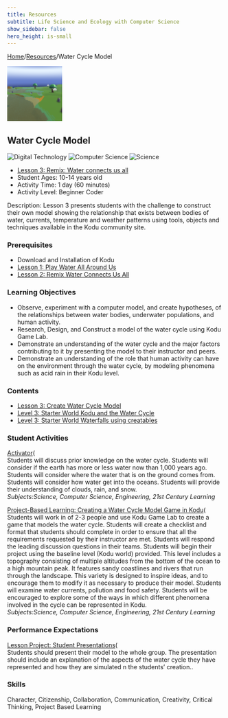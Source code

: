```yaml
---
title: Resources
subtitle: Life Science and Ecology with Computer Science
show_sidebar: false
hero_height: is-small
---
```


[Home](..)/[Resources](.)/Water Cycle Model

[![](water_cycle_model.png)](https://worlds.kodugamelab.com/world/fze6aXWb1kWSICi7zTAWuw==)

## Water Cycle Model
![Digital Technology](dt.png) ![Computer Science](cs.png) ![Science](s.png)

* [Lesson 3: Remix: Water connects us all](water_all_around_us.pdf#page=4)
* Student Ages: 10-14 years old
* Activity Time: 1 day (60 minutes) 
* Activity Level: Beginner Coder

Description: Lesson 3 presents students with the challenge to construct their own model showing the relationship that exists between bodies of water, currents, temperature and weather patterns using tools, objects and techniques available in the Kodu community site.

### Prerequisites
* Download and Installation of Kodu
* [Lesson 1: Play Water All Around Us](water_all_around_us)
* [Lesson 2: Remix Water Connects Us All](water_connects_us_all)

### Learning Objectives
* Observe, experiment with a computer model, and create hypotheses, of the relationships between water bodies, underwater populations, and human activity.
* Research, Design, and Construct a model of the water cycle using Kodu Game Lab.
* Demonstrate an understanding of the water cycle and the major factors contributing to it by presenting the model to their instructor and peers.
* Demonstrate an understanding of the role that human activity can have on the environment through the water cycle, by modeling phenomena such as acid rain in their Kodu level.

### Contents
* [Lesson 3: Create Water Cycle Model](water_all_around_us.pdf#page=19)
* [Level 3: Starter World Kodu and the Water Cycle](https://worlds.kodugamelab.com/world/fze6aXWb1kWSICi7zTAWuw==)
* [Level 3: Starter World Waterfalls using creatables](https://worlds.kodugamelab.com/world/UMv2OoO2HUmwqonmqOswgw==)

### Student Activities
[Activator](water_all_around_us.pdf#page=19)(<br>
Students will discuss prior knowledge on the water cycle. Students will consider if the earth has more or less water now than 1,000 years ago. Students will consider where the water that is on the ground comes from. Students will consider how water get into the oceans. Students will provide their understanding of clouds, rain, and snow.<br>
*Subjects:Science, Computer Science, Engineering, 21st Century Learning*

[Project-Based Learning: Creating a Water Cycle Model Game in Kodu](water_all_around_us.pdf#page=20)(<br>
Students will work in of 2-3 people and use Kodu Game Lab to create a game that models the water cycle. Students will create a checklist and format that students should complete in order to ensure that all the requirements requested by their instructor are met. Students will respond the leading discussion questions in their teams. Students will begin their project using the baseline level (Kodu world) provided. This level includes a topography consisting of multiple altitudes from the bottom of the ocean to a high mountain peak. It features sandy coastlines and rivers that run through the landscape. This variety is designed to inspire ideas, and to encourage them to modify it as necessary to produce their model. Students will examine water currents, pollution and food safety. Students will be encouraged to explore some of the ways in which different phenomena involved in the cycle can be represented in Kodu.<br>
*Subjects:Science, Computer Science, Engineering, 21st Century Learning*

### Performance Expectations 
[Lesson Project: Student Presentations](water_all_around_us.pdf#page=21)(<br>
Students should present their model to the whole group. The presentation should include an explanation of the aspects of the water cycle they have represented and how they are simulated n the students’ creation.. 

### Skills
Character,
Citizenship,
Collaboration,
Communication,
Creativity,
Critical Thinking,
Project Based Learning